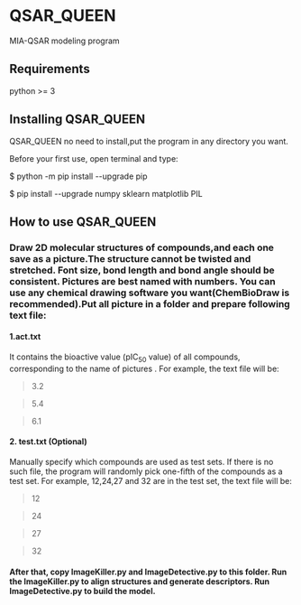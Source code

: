 # QSAR_QUEEN
MIA-QSAR modeling program
## Requirements
python >= 3
## Installing QSAR_QUEEN
QSAR_QUEEN no need to install,put the program in any directory you want.

Before your first use, open terminal and type:

$ python -m pip install --upgrade pip

$ pip install --upgrade numpy sklearn matplotlib PIL

## How to use QSAR_QUEEN
### Draw 2D molecular structures of compounds,and each one save as a picture.The structure cannot be twisted and stretched. Font size, bond length and bond angle should be consistent. Pictures are best named with numbers. You can use any chemical drawing software you want(ChemBioDraw is recommended).Put all picture in a folder and prepare following text file:
#### 1.act.txt

It contains the bioactive value (pIC<sub>50</sub> value) of all compounds, corresponding to the name of pictures . For example, the text file will be:

>3.2

>5.4

>6.1

#### 2. test.txt (Optional)
Manually specify which compounds are used as test sets. If there is no such file, the program will randomly pick one-fifth of the compounds as a test set. For example, 12,24,27 and 32 are in the test set, the text file will be:

>12

>24

>27

>32

#### After that, copy ImageKiller.py and ImageDetective.py to this folder. Run the ImageKiller.py to align structures and generate descriptors. Run ImageDetective.py to build the model.
